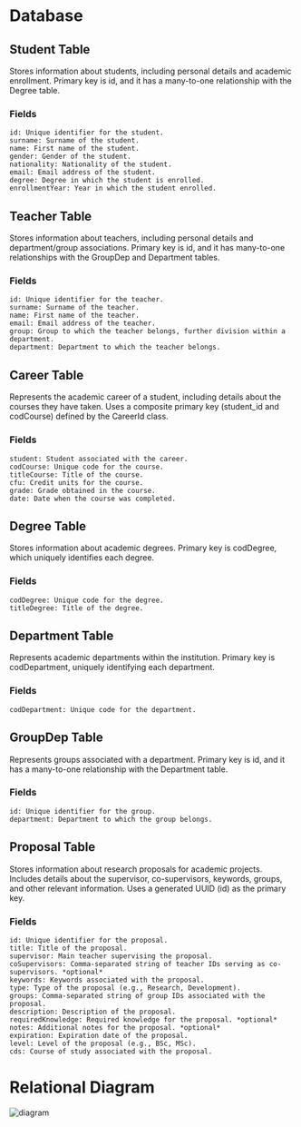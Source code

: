 # Database

## Student Table

Stores information about students, including personal details and academic enrollment. Primary key is id, and it has a many-to-one relationship with the Degree table.
### Fields

    id: Unique identifier for the student.
    surname: Surname of the student.
    name: First name of the student.
    gender: Gender of the student.
    nationality: Nationality of the student.
    email: Email address of the student.
    degree: Degree in which the student is enrolled.
    enrollmentYear: Year in which the student enrolled.

## Teacher Table

Stores information about teachers, including personal details and department/group associations. Primary key is id, and it has many-to-one relationships with the GroupDep and Department tables.
### Fields

    id: Unique identifier for the teacher.
    surname: Surname of the teacher.
    name: First name of the teacher.
    email: Email address of the teacher.
    group: Group to which the teacher belongs, further division within a department.
    department: Department to which the teacher belongs.
    
## Career Table

Represents the academic career of a student, including details about the courses they have taken. Uses a composite primary key (student_id and codCourse) defined by the CareerId class.
### Fields

    student: Student associated with the career.
    codCourse: Unique code for the course.
    titleCourse: Title of the course.
    cfu: Credit units for the course.
    grade: Grade obtained in the course.
    date: Date when the course was completed.

## Degree Table

Stores information about academic degrees. Primary key is codDegree, which uniquely identifies each degree.
### Fields

    codDegree: Unique code for the degree.
    titleDegree: Title of the degree.

## Department Table

Represents academic departments within the institution. Primary key is codDepartment, uniquely identifying each department.
### Fields

    codDepartment: Unique code for the department.

## GroupDep Table

Represents groups associated with a department. Primary key is id, and it has a many-to-one relationship with the Department table.
### Fields

    id: Unique identifier for the group.
    department: Department to which the group belongs.

## Proposal Table

Stores information about research proposals for academic projects. Includes details about the supervisor, co-supervisors, keywords, groups, and other relevant information. Uses a generated UUID (id) as the primary key.
### Fields

    id: Unique identifier for the proposal.
    title: Title of the proposal.
    supervisor: Main teacher supervising the proposal.
    coSupervisors: Comma-separated string of teacher IDs serving as co-supervisors. *optional*
    keywords: Keywords associated with the proposal.
    type: Type of the proposal (e.g., Research, Development).
    groups: Comma-separated string of group IDs associated with the proposal.
    description: Description of the proposal.
    requiredKnowledge: Required knowledge for the proposal. *optional*
    notes: Additional notes for the proposal. *optional*
    expiration: Expiration date of the proposal.
    level: Level of the proposal (e.g., BSc, MSc).
    cds: Course of study associated with the proposal.

# Relational Diagram
![diagram](https://github.com/s292567/ThesisApplication/blob/master/diagram.png?raw=true)
